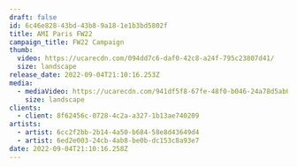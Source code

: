```yaml
---
draft: false
id: 6c46e828-43bd-43b8-9a18-1e1b3bd5802f
title: AMI Paris FW22
campaign_title: F﻿W22 Campaign
thumb:
  video: https://ucarecdn.com/094dd7c6-daf0-42c8-a24f-795c23807d41/
  size: landscape
release_date: 2022-09-04T21:10:16.253Z
media:
  - mediaVideo: https://ucarecdn.com/941df5f8-67fe-48f0-b046-24a78d5ab019/
    size: landscape
clients:
  - client: 8f62456c-0728-4c2a-a327-1b13ae740209
artists:
  - artist: 6cc2f2bb-2b14-4a50-b684-58e8d43649d4
  - artist: 6ed2e003-24cb-4ab8-be0b-dc153c8a93e7
date: 2022-09-04T21:10:16.258Z
---
```

